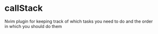 # callStack
Nvim plugin for keeping track of which tasks you need to do and the order in which you should do them
